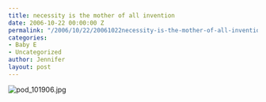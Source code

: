 ```yaml
---
title: necessity is the mother of all invention
date: 2006-10-22 00:00:00 Z
permalink: "/2006/10/22/20061022necessity-is-the-mother-of-all-invention/"
categories:
- Baby E
- Uncategorized
author: Jennifer
layout: post
---
```


<img id="image45" alt="pod_101906.jpg" src="/teamelam/assets/images/necessity-is-the-mother-of-all-invention/1161538638000-missing.jpg" />
